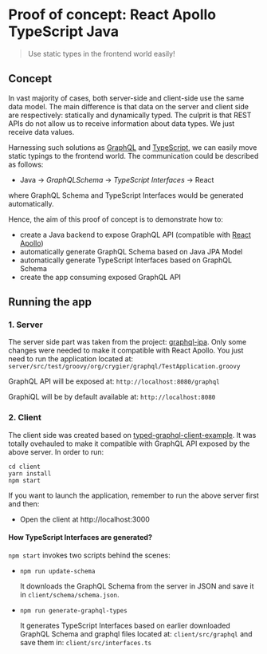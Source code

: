 # Proof of concept: React Apollo TypeScript Java

> Use static types in the frontend world easily!

## Concept

In vast majority of cases, both server-side and client-side use the same data model. The main difference is that data on the server and client side are respectively: statically and dynamically typed. The culprit is that REST APIs do not allow us to receive information about data types. We just receive data values.

 Harnessing such solutions as [GraphQL](http://graphql.org/) and [TypeScript](https://www.typescriptlang.org/), we can easily move static typings to the frontend world. The communication could be described as follows:
  - Java -> *GraphQLSchema* -> *TypeScript Interfaces* -> React

where GraphQL Schema and TypeScript Interfaces would be generated automatically.

Hence, the aim of this proof of concept is to demonstrate how to:
 - create a Java backend to expose GraphQL API (compatible with [React Apollo](http://dev.apollodata.com/react/))
 - automatically generate GraphQL Schema based on Java JPA Model
 - automatically generate TypeScript Interfaces based on GraphQL Schema
 - create the app consuming exposed GraphQL API

## Running the app

### 1. Server

The server side part was taken from the project: [graphql-jpa](https://github.com/jcrygier/graphql-jpa). Only some changes were needed to make it compatible with React Apollo. You just need to run the application located at: `server/src/test/groovy/org/crygier/graphql/TestApplication.groovy`

GraphQL API will be exposed at: `http://localhost:8080/graphql`

GraphiQL will be by default available at: `http://localhost:8080`

### 2. Client

The client side was created based on [typed-graphql-client-example](https://github.com/apollographql/typed-graphql-client-example). It was totally ovehauled to make it compatible with GraphQL API exposed by the above server. In order to run:

```
cd client
yarn install
npm start
```

If you want to launch the application, remember to run the above server first and then:
- Open the client at http://localhost:3000

#### How TypeScript Interfaces are generated?

`npm start` invokes two scripts behind the scenes:
 - `npm run update-schema`

    It downloads the GraphQL Schema from the server in JSON and save it in `client/schema/schema.json`.

 - `npm run generate-graphql-types`

    It generates TypeScript Interfaces based on earlier downloaded GraphQL Schema and graphql files located at: `client/src/graphql` and save them in: `client/src/interfaces.ts`
